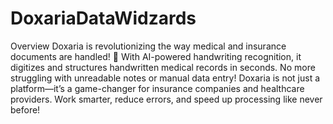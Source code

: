 # DoxariaDataWidzards
Overview
Doxaria is revolutionizing the way medical and insurance documents are handled! 🚀 With AI-powered handwriting recognition, it digitizes and structures handwritten medical records in seconds. No more struggling with unreadable notes or manual data entry!
Doxaria is not just a platform—it’s a game-changer for insurance companies and healthcare providers. Work smarter, reduce errors, and speed up processing like never before! 
